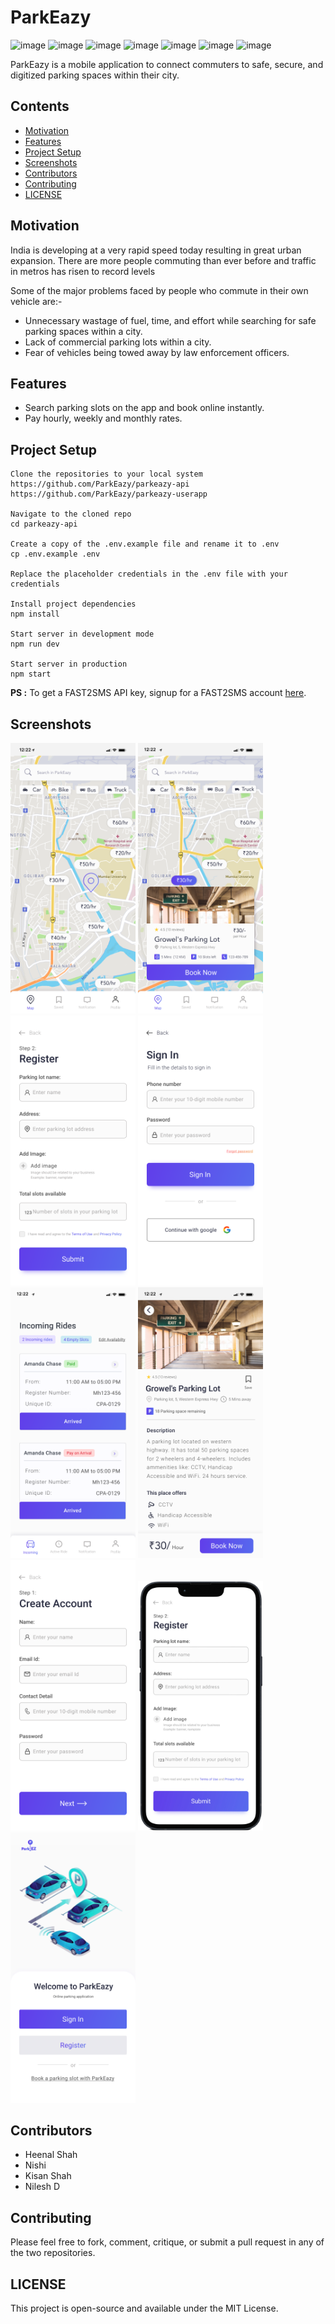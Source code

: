 # ParkEazy

![image](https://img.shields.io/badge/Node.js-339933?style=for-the-badge&logo=nodedotjs&logoColor=white) ![image](https://img.shields.io/badge/npm-CB3837?style=for-the-badge&logo=npm&logoColor=white) ![image](https://img.shields.io/badge/Express.js-000000?style=for-the-badge&logo=express&logoColor=white) ![image](https://img.shields.io/badge/MongoDB-4EA94B?style=for-the-badge&logo=mongodb&logoColor=white) ![image](https://img.shields.io/badge/Bootstrap-563D7C?style=for-the-badge&logo=bootstrap&logoColor=white) ![image](https://img.shields.io/badge/prettier-1A2C34?style=for-the-badge&logo=prettier&logoColor=F7BA3E) ![image](https://img.shields.io/badge/Flutter-02569B?style=for-the-badge&logo=flutter&logoColor=white)

ParkEazy is a mobile application to connect commuters to safe, secure, and digitized parking spaces within their city.

## Contents

- [Motivation](#motivation)
- [Features](#features)
- [Project Setup](#project-setup)
- [Screenshots](#screenshots)
- [Contributors](#contributors)
- [Contributing](#contributing)
- [LICENSE](#license)

## Motivation

India is developing at a very rapid speed today resulting in great urban expansion. There are more people commuting than ever before and traffic in metros has risen to record levels

Some of the major problems faced by people who commute in their own vehicle are:-

- Unnecessary wastage of fuel, time, and effort while searching for safe parking spaces within a city.
- Lack of commercial parking lots within a city.
- Fear of vehicles being towed away by law enforcement officers.

## Features

- Search parking slots on the app and book online instantly.
- Pay hourly, weekly and monthly rates.

## Project Setup

```
Clone the repositories to your local system
https://github.com/ParkEazy/parkeazy-api
https://github.com/ParkEazy/parkeazy-userapp

Navigate to the cloned repo
cd parkeazy-api

Create a copy of the .env.example file and rename it to .env
cp .env.example .env

Replace the placeholder credentials in the .env file with your credentials

Install project dependencies
npm install

Start server in development mode
npm run dev

Start server in production
npm start
```

**PS :** To get a FAST2SMS API key, signup for a FAST2SMS account [here](https://www.fast2sms.com/).

## Screenshots

<img src="https://raw.githubusercontent.com/ParkEazy/parkeazy-api/development/screenshots/Google%20Pixel%202%20-%201.png" alt="drawing" width="200"/>

<img src="https://raw.githubusercontent.com/ParkEazy/parkeazy-api/development/screenshots/Google%20Pixel%202%20-%2016.png" alt="drawing" width="200"/>

<img src="https://raw.githubusercontent.com/ParkEazy/parkeazy-api/development/screenshots/Home%20Screen%20-%20Security%20Guard-2.png" alt="drawing" width="200"/>

<img src="https://raw.githubusercontent.com/ParkEazy/parkeazy-api/development/screenshots/Home%20Screen%20-%20Security%20Guard-5.png" alt="drawing" width="200"/>

<img src="https://raw.githubusercontent.com/ParkEazy/parkeazy-api/development/screenshots/Home%20Screen%20-%20Security%20Guard.png" alt="drawing" width="200"/>

<img src="https://raw.githubusercontent.com/ParkEazy/parkeazy-api/development/screenshots/ParkingDetail.png" alt="drawing" width="200"/>

<img src="https://raw.githubusercontent.com/ParkEazy/parkeazy-api/development/screenshots/PartnerSideCreate.png" alt="drawing" width="200"/>

<img src="https://raw.githubusercontent.com/ParkEazy/parkeazy-api/development/screenshots/PartnerSideDeatil.png" alt="drawing" width="200"/>

<img src="https://raw.githubusercontent.com/ParkEazy/parkeazy-api/development/screenshots/PartnerSideWelcome.png" alt="drawing" width="200"/>

## Contributors

- Heenal Shah
- Nishi
- Kisan Shah
- Nilesh D

## Contributing

Please feel free to fork, comment, critique, or submit a pull request in any of the two repositories.

## LICENSE

This project is open-source and available under the MIT License.
